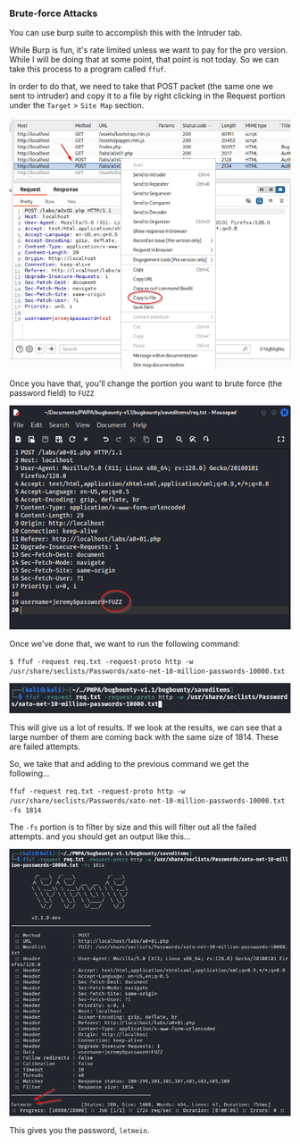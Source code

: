### Brute-force Attacks

You can use burp suite to accomplish this with the Intruder tab.

While Burp is fun, it's rate limited unless we want to pay for the pro version.  While I will be doing that at some point, that point is not today.  So we can take this process to a program called `ffuf`.

In order to do that, we need to take that POST packet (the same one we sent to intruder) and copy it to a file by right clicking in the Request portion under the `Target` > `Site Map` section.

![ScreenShot1.png](Images/ScreenShot1.png)

Once you have that, you'll change the portion you want to brute force (the password field) to `FUZZ`

![ScreenShot2.png](Images/ScreenShot2.png)

Once we've done that, we want to run the following command:

`$ ffuf -request req.txt -request-proto http -w /usr/share/seclists/Passwords/xato-net-10-million-passwords-10000.txt
`

![ScreenShot3.png](Images/ScreenShot3.png)

This will give us a lot of results.  If we look at the results, we can see that a large number of them are coming back with the same size of 1814.  These are failed attempts.

So, we take that and adding to the previous command we get the following...

`ffuf -request req.txt -request-proto http -w /usr/share/seclists/Passwords/xato-net-10-million-passwords-10000.txt -fs 1814`

The `-fs` portion is to filter by size and this will filter out all the failed attempts. and you should get an output like this...

![ScreenShot4.png](Images/ScreenShot4.png)

This gives you the password, `letmein`.
